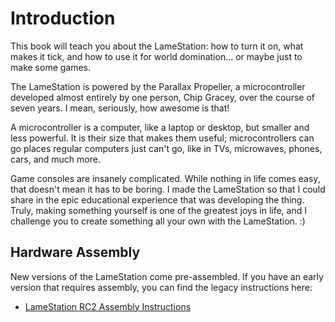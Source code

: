 # Introduction

This book will teach you about the LameStation: how to turn it on, what makes it tick, and how to use it for world domination... or maybe just to make some games.

The LameStation is powered by the Parallax Propeller, a microcontroller developed almost entirely by one person, Chip Gracey, over the course of seven years. I mean, seriously, how awesome is that!

A microcontroller is a computer, like a laptop or desktop, but smaller and less powerful. It is their size that makes them useful; microcontrollers can go places regular computers just can't go, like in TVs, microwaves, phones, cars, and much more.

Game consoles are insanely complicated. While nothing in life comes easy, that doesn't mean it has to be boring. I made the LameStation so that I could share in the epic educational experience that was developing the thing. Truly, making something yourself is one of the greatest joys in life, and I challenge you to create something all your own with the LameStation. :)

## Hardware Assembly

New versions of the LameStation come pre-assembled. If you have an early version that requires assembly, you can find the legacy instructions here:

- [LameStation RC2 Assembly Instructions](https://lamestation.atlassian.net/wiki/display/LAME/Assembly+Instructions)